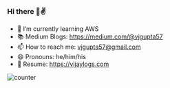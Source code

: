 ### Hi there 👋✌️
<!--
**vjgpt/vjgpt** is a ✨ _special_ ✨ repository because its `README.md` (this file) appears on your GitHub profile.

Here are some ideas to get you started:

- 🔭 I’m currently working on ...
- 🌱 I’m currently learning ...
- 👯 I’m looking to collaborate on ...
- 🤔 I’m looking for help with ...
- 💬 Ask me about ...
- 📫 How to reach me: vjgupta57@gmail.com
- 😄 Pronouns: he/him/his
- ⚡ Fun fact: ...
-->

- 🌱 I’m currently learning AWS
- 📚 Medium Blogs: https://medium.com/@vjgupta57
- 📫 How to reach me: vjgupta57@gmail.com
- 😄 Pronouns: he/him/his
- 👔 Resume: https://vijaylogs.com

![counter](https://engpyk20vk6t3kt.m.pipedream.net)
